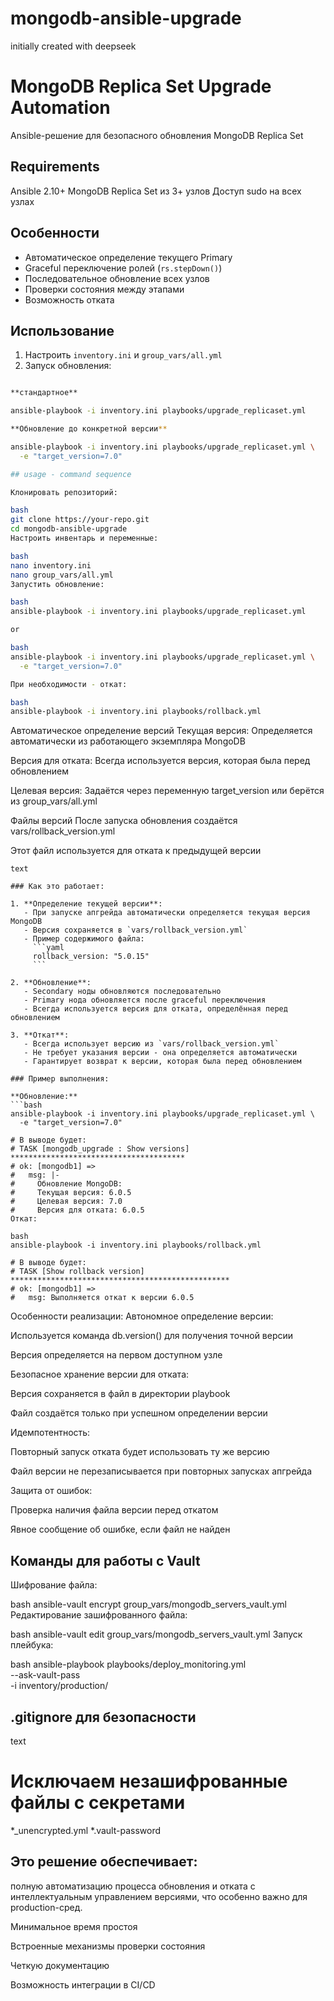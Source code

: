 # mongodb-ansible-upgrade
initially created with deepseek

# MongoDB Replica Set Upgrade Automation

Ansible-решение для безопасного обновления MongoDB Replica Set

## Requirements

Ansible 2.10+
MongoDB Replica Set из 3+ узлов
Доступ sudo на всех узлах

## Особенности
- Автоматическое определение текущего Primary
- Graceful переключение ролей (`rs.stepDown()`)
- Последовательное обновление всех узлов
- Проверки состояния между этапами
- Возможность отката

## Использование

1. Настроить `inventory.ini` и `group_vars/all.yml`
2. Запуск обновления:
```bash

**стандартное**

ansible-playbook -i inventory.ini playbooks/upgrade_replicaset.yml

**Обновление до конкретной версии**

ansible-playbook -i inventory.ini playbooks/upgrade_replicaset.yml \
  -e "target_version=7.0"

## usage - command sequence

Клонировать репозиторий:

bash
git clone https://your-repo.git
cd mongodb-ansible-upgrade
Настроить инвентарь и переменные:

bash
nano inventory.ini
nano group_vars/all.yml
Запустить обновление:

bash
ansible-playbook -i inventory.ini playbooks/upgrade_replicaset.yml

or

bash
ansible-playbook -i inventory.ini playbooks/upgrade_replicaset.yml \
  -e "target_version=7.0"

При необходимости - откат:

bash
ansible-playbook -i inventory.ini playbooks/rollback.yml
```

Автоматическое определение версий
Текущая версия: Определяется автоматически из работающего экземпляра MongoDB

Версия для отката: Всегда используется версия, которая была перед обновлением

Целевая версия: Задаётся через переменную target_version или берётся из group_vars/all.yml

Файлы версий
После запуска обновления создаётся vars/rollback_version.yml

Этот файл используется для отката к предыдущей версии
```
text

### Как это работает:

1. **Определение текущей версии**:
   - При запуске апгрейда автоматически определяется текущая версия MongoDB
   - Версия сохраняется в `vars/rollback_version.yml`
   - Пример содержимого файла:
     ```yaml
     rollback_version: "5.0.15"
     ```

2. **Обновление**:
   - Secondary ноды обновляются последовательно
   - Primary нода обновляется после graceful переключения
   - Всегда используется версия для отката, определённая перед обновлением

3. **Откат**:
   - Всегда использует версию из `vars/rollback_version.yml`
   - Не требует указания версии - она определяется автоматически
   - Гарантирует возврат к версии, которая была перед обновлением

### Пример выполнения:

**Обновление:**
```bash
ansible-playbook -i inventory.ini playbooks/upgrade_replicaset.yml \
  -e "target_version=7.0"

# В выводе будет:
# TASK [mongodb_upgrade : Show versions] ***************************************
# ok: [mongodb1] => 
#   msg: |-
#     Обновление MongoDB:
#     Текущая версия: 6.0.5
#     Целевая версия: 7.0
#     Версия для отката: 6.0.5
Откат:

bash
ansible-playbook -i inventory.ini playbooks/rollback.yml

# В выводе будет:
# TASK [Show rollback version] *************************************************
# ok: [mongodb1] => 
#   msg: Выполняется откат к версии 6.0.5
```

Особенности реализации:
Автономное определение версии:

Используется команда db.version() для получения точной версии

Версия определяется на первом доступном узле

Безопасное хранение версии для отката:

Версия сохраняется в файл в директории playbook

Файл создаётся только при успешном определении версии

Идемпотентность:

Повторный запуск отката будет использовать ту же версию

Файл версии не перезаписывается при повторных запусках апгрейда

Защита от ошибок:

Проверка наличия файла версии перед откатом

Явное сообщение об ошибке, если файл не найден

## Команды для работы с Vault
Шифрование файла:

bash
ansible-vault encrypt group_vars/mongodb_servers_vault.yml
Редактирование зашифрованного файла:

bash
ansible-vault edit group_vars/mongodb_servers_vault.yml
Запуск плейбука:

bash
ansible-playbook playbooks/deploy_monitoring.yml \
  --ask-vault-pass \
  -i inventory/production/
## .gitignore для безопасности
text

# Исключаем незашифрованные файлы с секретами
*_unencrypted.yml
*.vault-password


## Это решение обеспечивает:

полную автоматизацию процесса обновления и отката с интеллектуальным управлением версиями, что особенно важно для production-сред.

Минимальное время простоя

Встроенные механизмы проверки состояния

Четкую документацию

Возможность интеграции в CI/CD

